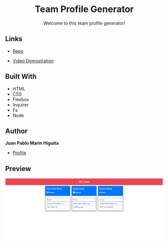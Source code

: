 <h1 align="center"> Team Profile Generator </h1>

<p align="center"> Welcome to this team profile generator! </p>

## Links

- [Repo](https://github.com/jpmarinh92/weather-dashboard "Weather Dashboard")

- [Video Demostration](https://drive.google.com/file/d/1qE36N-D76sSZzFEA_SV1Ks0DYDrkdrZ0/view "Team Profile Generator")

## Built With

- HTML
- CSS
- Flexbox
- Inquirer
- Fs
- Node

## Author

**Juan Pablo Marin Higuita**

- [Profile](https://github.com/jpmarinh92 "Juan Pablo Marin Higuita")


## Preview

![Preview](/assets/images/example.PNG)
